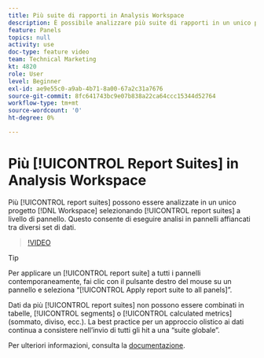 ```yaml
---
title: Più suite di rapporti in Analysis Workspace
description: È possibile analizzare più suite di rapporti in un unico progetto Workspace selezionandole a livello di pannello. Questo consente di eseguire analisi in pannelli affiancati tra diversi set di dati.
feature: Panels
topics: null
activity: use
doc-type: feature video
team: Technical Marketing
kt: 4820
role: User
level: Beginner
exl-id: ae9e55c0-a9ab-4b71-8a00-67a2c31a7676
source-git-commit: 8fc641743bc9e07b838a22ca64ccc15344d52764
workflow-type: tm+mt
source-wordcount: '0'
ht-degree: 0%

---
```


# Più [!UICONTROL Report Suites] in Analysis Workspace

Più [!UICONTROL report suites] possono essere analizzate in un unico progetto [!DNL Workspace] selezionando [!UICONTROL report suites] a livello di pannello. Questo consente di eseguire analisi in pannelli affiancati tra diversi set di dati.

>[!VIDEO](https://video.tv.adobe.com/v/36964/?quality=12&learn=on&captions=ita)

>[!TIP]
>
> Per applicare un [!UICONTROL report suite] a tutti i pannelli contemporaneamente, fai clic con il pulsante destro del mouse su un pannello e seleziona “[!UICONTROL Apply report suite to all panels]”.

Dati da più [!UICONTROL report suites] non possono essere combinati in tabelle, [!UICONTROL segments] o [!UICONTROL calculated metrics] (sommato, diviso, ecc.). La best practice per un approccio olistico ai dati continua a consistere nell’invio di tutti gli hit a una “suite globale”.

Per ulteriori informazioni, consulta la [documentazione](https://experienceleague.adobe.com/docs/analytics/analyze/analysis-workspace/build-workspace-project/multiple-report-suites.html?lang=it).
